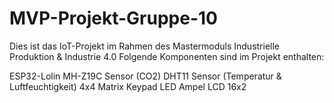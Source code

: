 # MVP-Projekt-Gruppe-10
Dies ist das IoT-Projekt im Rahmen des Mastermoduls Industrielle Produktion & Industrie 4.0
Folgende Komponenten sind im Projekt enthalten:

ESP32-Lolin
MH-Z19C Sensor (CO2)
DHT11 Sensor (Temperatur & Luftfeuchtigkeit)
4x4 Matrix Keypad
LED Ampel
LCD 16x2
